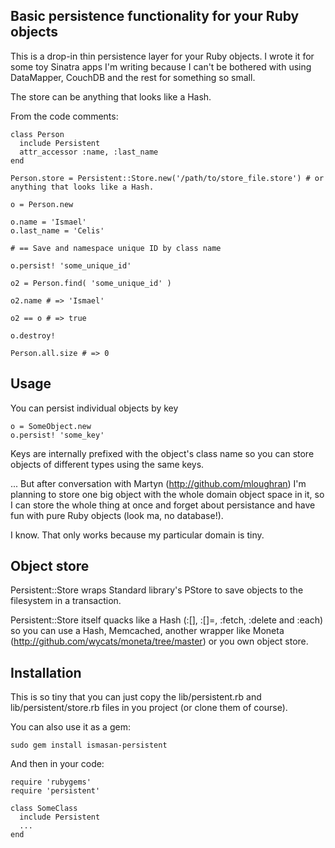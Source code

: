 ## Basic persistence functionality for your Ruby objects

This is a drop-in thin persistence layer for your Ruby objects. I wrote it for some toy Sinatra apps I'm writing because I can't be bothered with using DataMapper, CouchDB and the rest for something so small.

The store can be anything that looks like a Hash.

From the code comments:

    class Person
      include Persistent
      attr_accessor :name, :last_name
    end
    
    Person.store = Persistent::Store.new('/path/to/store_file.store') # or anything that looks like a Hash.
    
    o = Person.new
    
    o.name = 'Ismael'
    o.last_name = 'Celis'
    
    # == Save and namespace unique ID by class name
    
    o.persist! 'some_unique_id'
    
    o2 = Person.find( 'some_unique_id' )
    
    o2.name # => 'Ismael'
    
    o2 == o # => true
    
    o.destroy!
    
    Person.all.size # => 0


## Usage

You can persist individual objects by key

    o = SomeObject.new
    o.persist! 'some_key'

Keys are internally prefixed with the object's class name so you can store objects of different types using the same keys.

... But after conversation with Martyn (http://github.com/mloughran) I'm planning to store one big object with the whole domain object space in it, so I can store the whole thing at once and forget about persistance and have fun with pure Ruby objects (look ma, no database!).

I know. That only works because my particular domain is tiny.


## Object store

Persistent::Store wraps Standard library's PStore to save objects to the filesystem in a transaction.

Persistent::Store itself quacks like a Hash (:[], :[]=, :fetch, :delete and :each) so you can use a Hash, Memcached, another wrapper like Moneta (http://github.com/wycats/moneta/tree/master) or you own object store.

## Installation

This is so tiny that you can just copy the lib/persistent.rb and lib/persistent/store.rb files in you project (or clone them of course).

You can also use it as a gem:

    sudo gem install ismasan-persistent

And then in your code:

    require 'rubygems'
    require 'persistent'

    class SomeClass
      include Persistent
      ...
    end

